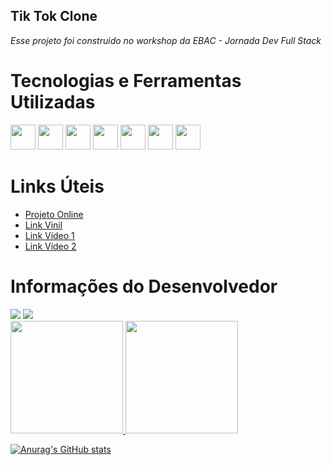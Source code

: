 ## Tik Tok Clone
*Esse projeto foi construido no workshop da EBAC - Jornada Dev Full Stack*

# **Tecnologias e Ferramentas Utilizadas**

<a href="https://react.dev/learn"><img src="https://cdn.jsdelivr.net/gh/devicons/devicon/icons/react/react-original.svg" width="40" height="40"/></a> <a href="https://javascript.info/document"><img src="https://cdn.jsdelivr.net/gh/devicons/devicon/icons/javascript/javascript-plain.svg" height="40"/></a> <a href="https://developer.mozilla.org/en-US/docs/Web/HTML"><img src="https://cdn.jsdelivr.net/gh/devicons/devicon/icons/html5/html5-plain-wordmark.svg" width="40" height="40"/></a> <a href="https://devdocs.io/css/"><img src="https://cdn.jsdelivr.net/gh/devicons/devicon/icons/css3/css3-plain-wordmark.svg" width="40" height="40"/></a> <a href="https://firebase.google.com/docs?hl=pt-br"><img src="https://cdn.jsdelivr.net/gh/devicons/devicon/icons/firebase/firebase-plain-wordmark.svg" width="40" height="40"/></a> <a href="https://nodejs.org/pt-br/docs"><img src="https://cdn.jsdelivr.net/gh/devicons/devicon/icons/nodejs/nodejs-original.svg" width="40" height="40"/></a> <a href="https://code.visualstudio.com/docs"><img src="https://cdn.jsdelivr.net/gh/devicons/devicon/icons/vscode/vscode-original.svg" width="40" height="40"/></a>


# **Links Úteis**

<ul>
  <li><a href="https://tiktok---jornada-1be60.firebaseapp.com/">Projeto Online</a></li>
  <li><a href="https://poqlymuephttfsljdabn.supabase.co/storage/v1/object/public/jornadadev/vinil.png">Link Vinil</a></li>
  <li><a href="https://poqlymuephttfsljdabn.supabase.co/storage/v1/object/public/jornadadev/brecker2.mp4">Link Vídeo 1</a></li>
  <li><a href="https://poqlymuephttfsljdabn.supabase.co/storage/v1/object/public/jornadadev/bird.mp4">Link Vídeo 2</a></li>
</ul>
  
  
# **Informações do Desenvolvedor**




<div>
<a href="https://instagram.com/_krazeman" target="_blank"><img src="https://img.shields.io/badge/-Instagram-%23E4405F?style=for-the-badge&logo=instagram&logoColor=white" target="_blank"></a>
<a href="https://www.linkedin.com/in/lhnl007hm" target="_blank"><img src="https://img.shields.io/badge/-LinkedIn-%230077B5?style=for-the-badge&logo=linkedin&logoColor=white" target="_blank"></a>   
</div>




<div>
<a href="https://github.com/lhnl007hm">
<img height="180em" src="https://github-readme-stats.vercel.app/api/top-langs/?username=lhnl007hm&layout=compact&langs_count=7&theme=dracula"/>
<img height="180em" src="https://github-readme-stats.vercel.app/api?username=lhnl007hm&show_icons=true&theme=dracula&include_all_commits=true&count_private=true"/>
</div>

[![Anurag's GitHub stats](https://github-readme-stats.vercel.app/api?username=lhnl007hm&show_icons=true&theme=dracula&include_all_commits=true&count_private=true)](https://github.com/anuraghazra/github-readme-stats)
